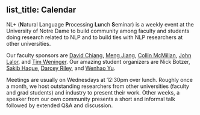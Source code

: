 list_title: Calendar
---
NL+ (**N**atural **L**anguage **P**rocessing **Lu**nch **S**eminar) is a weekly event at the University of Notre Dame to build community among faculty and students doing research related to NLP and to build ties with NLP researchers at other universities.

Our faculty sponsors are [David Chiang](https://www3.nd.edu/~dchiang), [Meng Jiang](https://meng-jiang.com), [Collin McMillan](https://www3.nd.edu/~cmc), [John Lalor](https://jplalor.github.io), and [Tim Weninger](https://www3.nd.edu/~tweninge/). Our amazing student organizers are Nick Botzer, [Sakib Haque](https://www.sakibhaque.com), [Darcey Riley](https://darcey.github.io), and [Wenhao Yu](https://wyu97.github.io).

Meetings are usually on Wednesdays at 12:30pm over lunch.
Roughly once a month, we host outstanding researchers from other universities (faculty and grad students) and industry to present their work.
Other weeks, a speaker from our own community presents a short and informal talk followed by extended Q&A and discussion.
